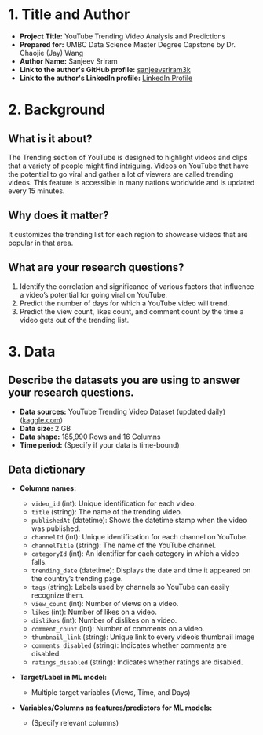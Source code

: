 # 1. Title and Author

- **Project Title:** YouTube Trending Video Analysis and Predictions
- **Prepared for:** UMBC Data Science Master Degree Capstone by Dr. Chaojie (Jay) Wang
- **Author Name:** Sanjeev Sriram
- **Link to the author's GitHub profile:** [sanjeevsriram3k](https://github.com/sanjeevsriram3k)
- **Link to the author's LinkedIn profile:** [LinkedIn Profile](#)

# 2. Background

## What is it about?

The Trending section of YouTube is designed to highlight videos and clips that a variety of people might find intriguing. Videos on YouTube that have the potential to go viral and gather a lot of viewers are called trending videos. This feature is accessible in many nations worldwide and is updated every 15 minutes.

## Why does it matter?

It customizes the trending list for each region to showcase videos that are popular in that area.

## What are your research questions?

1. Identify the correlation and significance of various factors that influence a video’s potential for going viral on YouTube.
2. Predict the number of days for which a YouTube video will trend.
3. Predict the view count, likes count, and comment count by the time a video gets out of the trending list.

# 3. Data

## Describe the datasets you are using to answer your research questions.

- **Data sources:** YouTube Trending Video Dataset (updated daily) ([kaggle.com](https://www.kaggle.com/))
- **Data size:** 2 GB
- **Data shape:** 185,990 Rows and 16 Columns
- **Time period:** (Specify if your data is time-bound)

## Data dictionary

- **Columns names:**
  - `video_id` (int): Unique identification for each video.
  - `title` (string): The name of the trending video.
  - `publishedAt` (datetime): Shows the datetime stamp when the video was published.
  - `channelId` (int): Unique identification for each channel on YouTube.
  - `channelTitle` (string): The name of the YouTube channel.
  - `categoryId` (int): An identifier for each category in which a video falls.
  - `trending_date` (datetime): Displays the date and time it appeared on the country’s trending page.
  - `tags` (string): Labels used by channels so YouTube can easily recognize them.
  - `view_count` (int): Number of views on a video.
  - `likes` (int): Number of likes on a video.
  - `dislikes` (int): Number of dislikes on a video.
  - `comment_count` (int): Number of comments on a video.
  - `thumbnail_link` (string): Unique link to every video’s thumbnail image
  - `comments_disabled` (string): Indicates whether comments are disabled.
  - `ratings_disabled` (string): Indicates whether ratings are disabled.

- **Target/Label in ML model:**
  - Multiple target variables (Views, Time, and Days)

- **Variables/Columns as features/predictors for ML models:**
  - (Specify relevant columns)
